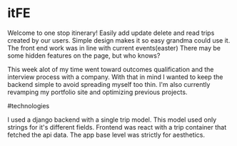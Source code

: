 # itFE

Welcome to one stop itinerary!
Easily add update delete and read trips created by our users.
Simple design makes it so easy grandma could use it.
The front end work was in line with current events(easter)
There may be some hidden features on the page, but who knows?

This week alot of my time went toward outcomes qualification and the interview process with a company.
With that in mind I wanted to keep the backend simple to avoid spreading myself too thin.
I'm also currently revamping my portfolio site and optimizing previous projects.

#technologies

I used a django backend with a single trip model. This model used only strings for it's different fields.
Frontend was react with a trip container that fetched the api data. The app base level was strictly for aesthetics.
